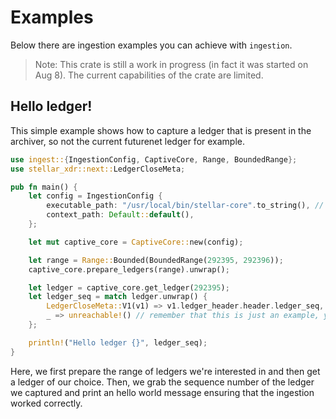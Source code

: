 # Examples

Below there are ingestion examples you can achieve with `ingestion`.

> Note: This crate is still a work in progress (in fact it was started on Aug 8). The current capabilities of the crate are limited. 

## Hello ledger!

This simple example shows how to capture a ledger that is present in the archiver, so not the current futurenet ledger for example.


```rust
use ingest::{IngestionConfig, CaptiveCore, Range, BoundedRange};
use stellar_xdr::next::LedgerCloseMeta;

pub fn main() {
    let config = IngestionConfig {
        executable_path: "/usr/local/bin/stellar-core".to_string(), // path to stellar-core executable
        context_path: Default::default(),
    };

    let mut captive_core = CaptiveCore::new(config);

    let range = Range::Bounded(BoundedRange(292395, 292396));
    captive_core.prepare_ledgers(range).unwrap();

    let ledger = captive_core.get_ledger(292395);
    let ledger_seq = match ledger.unwrap() {
        LedgerCloseMeta::V1(v1) => v1.ledger_header.header.ledger_seq,
        _ => unreachable!() // remember that this is just an example, you might need to handle different scenarios.
    };

    println!("Hello ledger {}", ledger_seq);
}
```

Here, we first prepare the range of ledgers we're interested in and then get a ledger of our choice. Then, we grab the sequence number of the ledger we captured and print an hello world message ensuring that the ingestion worked correctly. 
